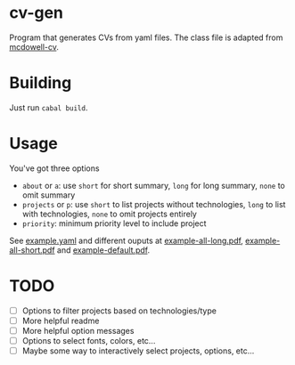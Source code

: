 # cv-gen
Program that generates CVs from yaml files.
The class file is adapted from [mcdowell-cv](https://github.com/dnl-blkv/mcdowell-cv).

# Building
Just run `cabal build`.

# Usage
You've got three options
- `about` or `a`: use `short` for short summary, `long` for long summary, `none` to omit summary
- `projects` or `p`: use `short` to list projects without technologies, `long` to list with technologies, `none` to omit projects entirely
- `priority`: minimum priority level to include project

See [example.yaml](example/example.yaml) and different ouputs at [example-all-long.pdf](example/example-all-long.pdf), [example-all-short.pdf](example/example-all-short.pdf) and [example-default.pdf](example/example-default.pdf).

# TODO
- [ ] Options to filter projects based on technologies/type
- [ ] More helpful readme
- [ ] More helpful option messages
- [ ] Options to select fonts, colors, etc...
- [ ] Maybe some way to interactively select projects, options, etc...
